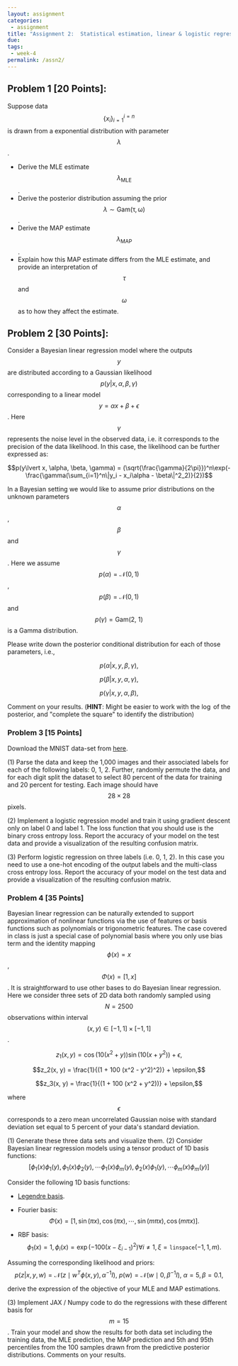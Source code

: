 ```yaml
---
layout: assignment
categories:
 - assignment
title: "Assignment 2:  Statistical estimation, linear & logistic regression (due on 02/18)"
due:
tags:
 - week-4
permalink: /assn2/
---
```


## Problem 1 [20 Points]:

Suppose data $$\{x_i\}_{i = 1}^{i = n}$$ is drawn from a exponential distribution with parameter $$\lambda$$.
- Derive the MLE estimate $$\lambda_{\text{MLE}}$$.
- Derive the posterior distribution assuming the prior $$\lambda \sim \mathrm{Gam(\tau, \omega)}$$.
- Derive the MAP estimate $$\lambda_{\text{MAP}}$$.
- Explain how this MAP estimate differs from the MLE estimate, and provide an interpretation of $$\tau$$ and $$\omega$$ as to how they affect the estimate.

## Problem 2 [30 Points]:

Consider a Bayesian linear regression model where the outputs $$y$$ are distributed according to a Gaussian likelihood $$p(y\lvert x, \alpha, \beta, \gamma)$$ corresponding to a linear model $$y = \alpha x + \beta + \epsilon$$. Here $$\gamma$$ represents the noise level in the observed data, i.e. it corresponds to the precision of the data likelihood. In this case, the likelihood can be further expressed as:

$$p(y\lvert x, \alpha, \beta, \gamma) = (\sqrt{\frac{\gamma}{2\pi}})^n\exp(-\frac{\gamma(\sum_{i=1}^n\|y_i - x_i\alpha - \beta\|^2_2)}{2})$$

In a Bayesian setting we would like to assume prior distributions on the unknown parameters $$\alpha$$, $$\beta$$ and $$\gamma$$. Here we assume $$p(\alpha) = \mathcal{N}(0, 1)$$, $$p(\beta) = \mathcal{N}(0, 1)$$ and $$p(\gamma) = \textrm{Gam(2, 1)}$$ is a Gamma distribution.

Please write down the posterior conditional distribution for each of those parameters, i.e.,

$$p(\alpha\lvert x, y, \beta, \gamma),$$

$$p(\beta\lvert x, y, \alpha, \gamma),$$

$$p(\gamma\lvert x, y, \alpha, \beta),$$

Comment on your results.
(**HINT**: Might be easier to work with the $\log$ of the posterior, and "complete the square" to identify the distribution)

### Problem 3 [15 Points]

Download the MNIST data-set from [here](http://yann.lecun.com/exdb/mnist/).

(1) Parse the data and keep the 1,000 images and their associated labels for each of the following labels: 0, 1, 2. Further, randomly permute the data, and for each digit split the dataset to select 80 percent of the data for training and 20 percent for testing. Each image should have $$28\times 28$$ pixels.

(2) Implement a logistic regression model and train it using gradient descent only on label 0 and label 1. The loss function that you should use is the binary cross entropy loss. Report the accuracy of your model on the test data and provide a visualization of the resulting confusion matrix.

(3) Perform logistic regression on three labels (i.e. 0, 1, 2). In this case you need to use a one-hot encoding of the output labels and the multi-class cross entropy loss. Report the accuracy of your model on the test data and provide a visualization of the resulting confusion matrix.

### Problem 4 [35 Points]

Bayesian linear regression can be naturally extended to support approximation of nonlinear functions via the use of features or basis functions such as polynomials or trigonometric features. The case covered in class is just a special case of polynomial basis where you only use bias term and the identity mapping $$\phi(x) = x$$, $$\Phi(x) = [1, x]$$. It is straightforward to use other bases to do Bayesian linear regression. Here we consider three sets of 2D data both randomly sampled using $$N = 2500$$ observations within interval $$(x, y) \in[-1,1] \times [-1, 1]$$.

$$z_1(x, y) = \cos(10(x^2+y)) \sin(10(x+y^2)) + \epsilon,$$

$$z_2(x, y) = \frac{1}{(1 + 100 (x^2 - y^2)^2)} + \epsilon,$$

$$z_3(x, y) = \frac{1}{(1 + 100 (x^2 + y^2))} + \epsilon,$$

where $$\epsilon$$ corresponds to a zero mean uncorrelated Gaussian noise with standard deviation set equal to 5 percent of your data's standard deviation.

(1) Generate these three data sets and visualize them.
(2) Consider Bayesian linear regression models using a tensor product of 1D basis functions:
$$[\phi_1(x) \phi_1(y), \phi_1(x) \phi_2(y), \cdots \phi_1(x) \phi_m(y), \phi_2(x) \phi_1(y), \cdots \phi_m(x) \phi_m(y)]$$

Consider the following 1D basis functions:
- [Legendre basis](https://en.wikipedia.org/wiki/Legendre\_polynomials).

- Fourier basis: $$\Phi(x) = [1, \sin(\pi x), \cos(\pi x), \cdots, \sin(m \pi x), \cos(m \pi x)].$$

- RBF basis: $$\phi_1(x) = 1, \phi_i(x) = \exp(-100 (x - \xi_{i-1})^2) \forall i \neq 1, \xi = \texttt{linspace}(-1, 1, m).$$

Assuming the corresponding likelihood and priors:
$$p(z\lvert x, y, w) = \mathcal{N}(z \mid w^{T}\phi(x, y),\alpha^{-1}I), \ p(w)=\mathcal{N}(w\mid 0,\beta^{-1}I), \ \alpha=5, \beta = 0.1,$$

derive the expression of the objective of your MLE and MAP estimations.

(3) Implement JAX / Numpy code to do the regressions with these different basis for $$m = 15$$. Train your model and show the results for both data set including the training data, the MLE prediction, the MAP prediction and 5th and 95th percentiles from the 100 samples drawn from the predictive posterior distributions. Comments on your results.

